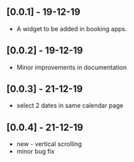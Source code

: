 ## [0.0.1] - 19-12-19

* A widget to be added in booking apps.


## [0.0.2] - 19-12-19

* Minor improvements in documentation

## [0.0.3] - 21-12-19

* select 2 dates in same calendar page

## [0.0.4] - 21-12-19

* new - vertical scrolling
* minor bug fix